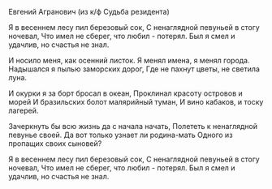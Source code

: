 Евгений Агранович (из к/ф Судьба резидента)


Я в весеннем лесу пил березовый сок,
С ненаглядной певуньей в стогу ночевал,
Что имел не сберег, что любил - потерял.
Был я смел и удачлив, но счастья не знал.

И носило меня, как осенний листок.
Я менял имена, я менял города.
Надышался я пылью заморских дорог,
Где не пахнут цветы, не светила луна.

И окурки я за борт бросал в океан,
Проклинал красоту островов и морей
И бразильских болот малярийный туман,
И вино кабаков, и тоску лагерей.

Зачеркнуть бы всю жизнь да с начала начать,
Полететь к ненаглядной певунье своей.
Да вот только узнает ли родина-мать
Одного из пропащих своих сыновей?

Я в весеннем лесу пил березовый сок,
С ненаглядной певуньей в стогу ночевал,
Что имел не сберег, что любил - потерял.
Был я смел и удачлив, но счастья не знал.
